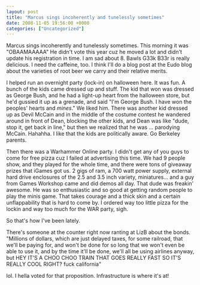 ```yaml
---
layout: post
title: "Marcus sings incoherently and tunelessly sometimes"
date: 2008-11-05 19:56:00 +0000
categories: ["Uncategorized"]
---
```


Marcus sings incoherently and tunelessly sometimes. This morning it was "OBAAMAAAAA"
He didn't vote this year cuz he moved a lot and didn't update his registration in time.
I am sad about 8.
Bawls G33k B33r is really delicious. I need the caffeine, too.
I think I'll do a blog post at the Eudo blog about the varieties of root beer we carry and their relative merits.

I helped run an overnight party (lock-in) on halloween here. It was fun. A bunch of the kids came dressed up and stuff. The kid that won was dressed as George Bush, and he had a light-up heart from the halloween store, but he'd gussied it up as a grenade, and said "I'm George Bush. I have won the peoples' hearts and *mines*." We liked him. There was another kid dressed up as Devil McCain and in the middle of the costume contest he wandered around in front of Dean, blocking the other kids, and Dean was like "dude, stop it, get back in line," but then we realized that he was ... parodying McCain. Hahahha. I like that the kids are politically aware. Go Berkeley parents.

Then there was a Warhammer Online party. I didn't get any of you guys to come for free pizza cuz I failed at advertising this time. We had 9 people show, and they played for the whole time, and there were tons of giveaway prizes that iGames got us. 2 gigs of ram, a 700 watt power supply, external hard drive enclosures of the 2.5 and 3.5 inch variety, miniatures... and a guy from Games Workshop came and did demos all day. That dude was freakin' awesome. He was so enthusiastic and so good at getting random people to play the minis game. That takes courage and a thick skin and a certain unflappability that is hard to come by. I ordered way too little pizza for the lockin and way too much for the WAR party, sigh.

So that's how I've been lately.

There's someone at the counter right now ranting at LizB about the bonds. "Millions of dollars, which are just delayed taxes, for some railroad, that we'll be paying for, and won't be done for so long that we won't even be able to use it, and by the time it'll be done, we'll all be using airlines anyway, but HEY IT'S A CHOO CHOO TRAIN THAT GOES REALLY FAST SO IT'S REALLY COOL RIGHT? fuck california" 

lol. I hella voted for that proposition. Infrastructure is where it's at!